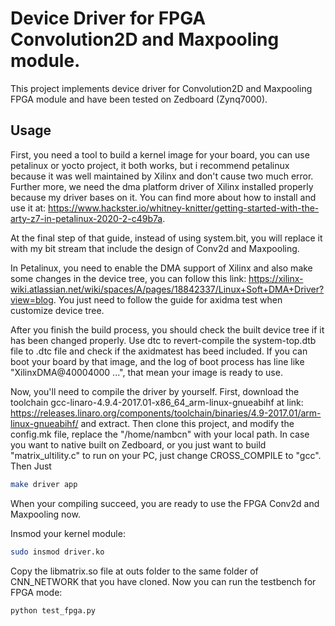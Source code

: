 # Device Driver for FPGA Convolution2D and Maxpooling module.
This project implements device driver for Convolution2D and Maxpooling FPGA module and have been tested on Zedboard (Zynq7000). 

## Usage

First, you need a tool to build a kernel image for your board, you can use petalinux or yocto project, it both works, but i
recommend petalinux because it was well maintained by Xilinx and don't cause two much error. Further more, we need the dma platform
driver of Xilinx installed properly because my driver bases on it. You can find more about how to install and use it at: https://www.hackster.io/whitney-knitter/getting-started-with-the-arty-z7-in-petalinux-2020-2-c49b7a.

At the final step of that guide, instead of using system.bit, you will replace it with my bit stream that include the design of Conv2d and Maxpooling.

In Petalinux, you need to enable the DMA support of Xilinx and also make some changes in the device tree, you can follow this link: https://xilinx-wiki.atlassian.net/wiki/spaces/A/pages/18842337/Linux+Soft+DMA+Driver?view=blog.
You just need to follow the guide for axidma test when customize device tree.

After you finish the build process, you should check the built device tree if it has been changed properly. Use dtc to revert-compile the system-top.dtb file to .dtc file and check if the axidmatest has beed included. If you can
boot your board by that image, and the log of boot process has line like "XilinxDMA@40004000 ...", that mean your image is ready to use.

Now, you'll need to compile the driver by yourself. First, download the toolchain gcc-linaro-4.9.4-2017.01-x86_64_arm-linux-gnueabihf at link: https://releases.linaro.org/components/toolchain/binaries/4.9-2017.01/arm-linux-gnueabihf/
and extract. Then clone this project, and modify the config.mk file, replace the "/home/nambcn" with your local path. In case you want to native built on Zedboard, or you just want to build "matrix_ultility.c" to run on your PC,
just change CROSS_COMPILE to "gcc". Then Just

```bash
make driver app
```

When your compiling succeed, you are ready to use the FPGA Conv2d and Maxpooling now.

Insmod your kernel module:

```bash
sudo insmod driver.ko
```
Copy the libmatrix.so file at outs folder to the same folder of CNN_NETWORK that you have cloned. Now you can run the testbench for FPGA mode:

```bash
python test_fpga.py
```
